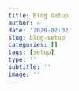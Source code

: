 ```yaml
---
title: Blog setup
author: ~
date: '2020-02-02'
slug: blog-setup
categories: []
tags: [setup]
type: ''
subtitle: ''
image: ''
---
```


